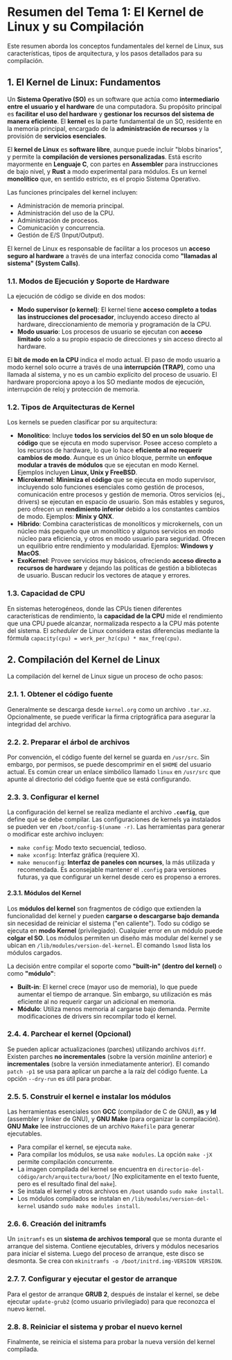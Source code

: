 # Resumen del Tema 1: El Kernel de Linux y su Compilación

Este resumen aborda los conceptos fundamentales del kernel de Linux, sus características, tipos de arquitectura, y los pasos detallados para su compilación.

## 1. El Kernel de Linux: Fundamentos

Un **Sistema Operativo (SO)** es un software que actúa como **intermediario entre el usuario y el hardware** de una computadora. Su propósito principal es **facilitar el uso del hardware** y **gestionar los recursos del sistema de manera eficiente**. El **kernel** es la parte fundamental de un SO, residente en la memoria principal, encargado de la **administración de recursos** y la provisión de **servicios esenciales**.

El **kernel de Linux** es **software libre**, aunque puede incluir "blobs binarios", y permite la **compilación de versiones personalizadas**. Está escrito mayormente en **Lenguaje C**, con partes en **Assembler** para instrucciones de bajo nivel, y **Rust** a modo experimental para módulos. Es un kernel **monolítico** que, en sentido estricto, es el propio Sistema Operativo.

Las funciones principales del kernel incluyen:

* Administración de memoria principal.
* Administración del uso de la CPU.
* Administración de procesos.
* Comunicación y concurrencia.
* Gestión de E/S (Input/Output).

El kernel de Linux es responsable de facilitar a los procesos un **acceso seguro al hardware** a través de una interfaz conocida como **"llamadas al sistema" (System Calls)**.

### 1.1. Modos de Ejecución y Soporte de Hardware

La ejecución de código se divide en dos modos:

* **Modo supervisor (o kernel)**: El kernel tiene **acceso completo a todas las instrucciones del procesador**, incluyendo acceso directo al hardware, direccionamiento de memoria y programación de la CPU.
* **Modo usuario**: Los procesos de usuario se ejecutan con **acceso limitado** solo a su propio espacio de direcciones y sin acceso directo al hardware.

El **bit de modo en la CPU** indica el modo actual. El paso de modo usuario a modo kernel solo ocurre a través de una **interrupción (TRAP)**, como una llamada al sistema, y no es un cambio explícito del proceso de usuario. El hardware proporciona apoyo a los SO mediante modos de ejecución, interrupción de reloj y protección de memoria.

### 1.2. Tipos de Arquitecturas de Kernel

Los kernels se pueden clasificar por su arquitectura:

* **Monolítico**: Incluye **todos los servicios del SO en un solo bloque de código** que se ejecuta en modo supervisor. Posee acceso completo a los recursos de hardware, lo que lo hace **eficiente al no requerir cambios de modo**. Aunque es un único bloque, permite un **enfoque modular a través de módulos** que se ejecutan en modo Kernel. Ejemplos incluyen **Linux, Unix y FreeBSD**.
* **Microkernel**: **Minimiza el código** que se ejecuta en modo supervisor, incluyendo solo funciones esenciales como gestión de procesos, comunicación entre procesos y gestión de memoria. Otros servicios (ej., drivers) se ejecutan en espacio de usuario. Son más estables y seguros, pero ofrecen un **rendimiento inferior** debido a los constantes cambios de modo. Ejemplos: **Minix y QNX**.
* **Híbrido**: Combina características de monolíticos y microkernels, con un núcleo más pequeño que un monolítico y algunos servicios en modo núcleo para eficiencia, y otros en modo usuario para seguridad. Ofrecen un equilibrio entre rendimiento y modularidad. Ejemplos: **Windows y MacOS**.
* **ExoKernel**: Provee servicios muy básicos, ofreciendo **acceso directo a recursos de hardware** y dejando las políticas de gestión a bibliotecas de usuario. Buscan reducir los vectores de ataque y errores.

### 1.3. Capacidad de CPU

En sistemas heterogéneos, donde las CPUs tienen diferentes características de rendimiento, la **capacidad de la CPU** mide el rendimiento que una CPU puede alcanzar, normalizada respecto a la CPU más potente del sistema. El *scheduler* de Linux considera estas diferencias mediante la fórmula `capacity(cpu) = work_per_hz(cpu) * max_freq(cpu)`.

## 2. Compilación del Kernel de Linux

La compilación del kernel de Linux sigue un proceso de ocho pasos:

### 2.1. 1. Obtener el código fuente

Generalmente se descarga desde `kernel.org` como un archivo `.tar.xz`. Opcionalmente, se puede verificar la firma criptográfica para asegurar la integridad del archivo.

### 2.2. 2. Preparar el árbol de archivos

Por convención, el código fuente del kernel se guarda en `/usr/src`. Sin embargo, por permisos, se puede descomprimir en el `$HOME` del usuario actual. Es común crear un enlace simbólico llamado `linux` en `/usr/src` que apunte al directorio del código fuente que se está configurando.

### 2.3. 3. Configurar el kernel

La configuración del kernel se realiza mediante el archivo **`.config`**, que define qué se debe compilar. Las configuraciones de kernels ya instalados se pueden ver en `/boot/config-$(uname -r)`. Las herramientas para generar o modificar este archivo incluyen:

* `make config`: Modo texto secuencial, tedioso.
* `make xconfig`: Interfaz gráfica (requiere X).
* `make menuconfig`: **Interfaz de paneles con ncurses**, la más utilizada y recomendada.
Es aconsejable mantener el `.config` para versiones futuras, ya que configurar un kernel desde cero es propenso a errores.

#### 2.3.1. Módulos del Kernel

Los **módulos del kernel** son fragmentos de código que extienden la funcionalidad del kernel y pueden **cargarse o descargarse bajo demanda** sin necesidad de reiniciar el sistema ("en caliente"). Todo su código se ejecuta en **modo Kernel** (privilegiado). Cualquier error en un módulo puede **colgar el SO**. Los módulos permiten un diseño más modular del kernel y se ubican en `/lib/modules/version-del-kernel`. El comando `lsmod` lista los módulos cargados.

La decisión entre compilar el soporte como **"built-in" (dentro del kernel)** o como **"módulo"**:

* **Built-in**: El kernel crece (mayor uso de memoria), lo que puede aumentar el tiempo de arranque. Sin embargo, su utilización es más eficiente al no requerir cargar un adicional en memoria.
* **Módulo**: Utiliza menos memoria al cargarse bajo demanda. Permite modificaciones de drivers sin recompilar todo el kernel.

### 2.4. 4. Parchear el kernel (Opcional)

Se pueden aplicar actualizaciones (parches) utilizando archivos `diff`. Existen parches **no incrementales** (sobre la versión *mainline* anterior) e **incrementales** (sobre la versión inmediatamente anterior). El comando `patch -p1` se usa para aplicar un parche a la raíz del código fuente. La opción `--dry-run` es útil para probar.

### 2.5. 5. Construir el kernel e instalar los módulos

Las herramientas esenciales son **GCC** (compilador de C de GNU), **as** y **ld** (assembler y linker de GNU), y **GNU Make** (para organizar la compilación). **GNU Make** lee instrucciones de un archivo `Makefile` para generar ejecutables.

* Para compilar el kernel, se ejecuta `make`.
* Para compilar los módulos, se usa `make modules`. La opción `make -jX` permite compilación concurrente.
* La imagen compilada del kernel se encuentra en `directorio-del-código/arch/arquitectura/boot/` [No explicitamente en el texto fuente, pero es el resultado final del `make`].
* Se instala el kernel y otros archivos en `/boot` usando `sudo make install`.
* Los módulos compilados se instalan en `/lib/modules/version-del-kernel` usando `sudo make modules install`.

### 2.6. 6. Creación del initramfs

Un `initramfs` es un **sistema de archivos temporal** que se monta durante el arranque del sistema. Contiene ejecutables, drivers y módulos necesarios para iniciar el sistema. Luego del proceso de arranque, este disco se desmonta. Se crea con `mkinitramfs -o /boot/initrd.img-VERSION VERSION`.

### 2.7. 7. Configurar y ejecutar el gestor de arranque

Para el gestor de arranque **GRUB 2**, después de instalar el kernel, se debe ejecutar `update-grub2` (como usuario privilegiado) para que reconozca el nuevo kernel.

### 2.8. 8. Reiniciar el sistema y probar el nuevo kernel

Finalmente, se reinicia el sistema para probar la nueva versión del kernel compilada.
